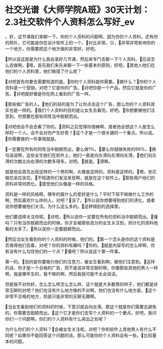 # 社交光谱《大师学院A班》30天计划：2.3社交软件个人资料怎么写好_ev

。好，这节课我们来聊一下。你的个人资料的问题啊，因为你的个人资料，还有你的照片，它可能是你在设计软件上的一个。🎼衬比非常。😔，🎼非常非常影响你的一个地方，你需要把这个地方做的非常好。好吧。

🎼所以说这就是为什么我会录好几节课，然后来专门去聊一下个人资料。🎼应该怎么去做啊。🎼嗯，首先我们来先来聊一下一些基本的原则，好吧。🎼其他人他们在他们的个人资料里，他们做错了什么呢？

🎼对吧首先你要去需要知道的是。🎼你的个人资料是你需要。🎼做什么？🎼你的个人资料是一个营销，对吧？它是你的广告。🎼对吧你是一个产品，然后它就是你的广告。🎼对吧就好像是你在网上看到的广告一样。

🎼那些做广告的人。🎼他们的目的是为了让你点击这个广告，那么你的个人资料其实也是一样的。🎼我们个人资料的目的是让女生去看完。好吧。🎼你想要被他们注意到，你想要在那些同性当中脱颖而出。

🎼对吧他会不会去看了你的。🎼资料之后觉得你很棒啊，或者他会想这个人是怎么样的一个人。会不会对你产生好奇？🎼这个才是一个很关键的一个重点。所以说。🎼你需要做的一件事情就是。

🎼一定要在所有的同性当中脱颖而出，要么做1%。🎼要么你就做失败的99%。🎼换句话说啊，这些女生她们在软件上，她们一直是向左滑向左滑向左滑。🎼他们向左滑的次数比向右滑的次数多得多。对吧。🎼就是。🎼滑嘛。

就是他会首先出现这样的一个男的啊，头像是这样的，资料是这样的。🎼嗯，坐花做花坐花坐花。🎼不知道你们发没发现啊，就是在这个软件上。🎼那些用户他们的资料非常同质化。🎼感觉他们头像是一样的风格。

资料是一样的风格啊，哪年的属什么的爱好是什么？平时下班干嘛做什么工作的啊，然后喜欢什么样的人，对吧？🎼没了。🎼所以说你想要得到他们的诱化，或者说你想要被他们关注。为什么这么多的。🎼这种错别的选择里。

他们要选择关注你呢。🎼对吧。🎼所以说你一定要在所有的资料当中脱颖而出。🎼懂吗？只有当你脱颖而出的时候，你才会被那些高分的女生关注到。同计化的资料他看的太多了。🎼所以说你一定要脱颖而出。

🎼然后当女生看到你的个人资料的时候，他们的。🎼第一个念头是你的这个资料是否值得他们去看，对吧？你的资料有趣吗？🎼你的。🎼就是内容写的怎么样啊，你有没有什么勾住他们的一个点？🎼懂吧？所以说这个第一件事。

第一的。🎼目的是你要吸引他们的注意力，被女生看到啊，被他们注意到。🎼这样的话，你才是一个合格的广告，而不是说非常无聊的啊，你像那些其他的男人一样啊，我是哪年生的，我干嘛的啊，然后我我可能不太会说话。

但是我不对你好，怎么怎么样怎么怎么样，这个就是大多数男的样子，他们都是非常无聊的对吧？他们也没有什么地方做的不对啊，他们也没有什么地方是。🎼这个非常不合格的地方，但是只是非常的无聊无趣啊。

🎼当女生看到他们的资料的时候，下意识就会向左滑。那这个就是你们需要去避免的，你需要去脱颖而出。🎼这个它才是你们去写个人资料的一个重点。好吧，我问你们一个问题啊，你们的个人资料有什么突出之处呢？

为什么你们的个人资料？🎼会被女生关注呢，对吧？你和软件上其他男人有什么不同呢？如果你不能回答这个问题的话，那么可能你的个人资料会有一些。🎼比较基本的问题。

